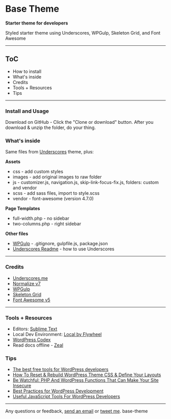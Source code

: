 # Base Theme

**Starter theme for developers**

Styled starter theme using Underscores, WPGulp, Skeleton Grid, and Font Awesome

* * *

## ToC

*   How to install 
* 	What's inside
*   Credits
*   Tools + Resources
* 	Tips

* * *

### Install and Usage

Download on GitHub - Click the "Clone or download" button. 
After you download & unzip the folder, do your thing.


### What's inside

Same files from [Underscores](http://underscores.me) theme, plus:

**Assets**

- css - add custom styles
- images - add original images to raw folder
- js - customizer.js, navigation.js, skip-link-focus-fix.js, folders: custom and vendor
- scss - add sass files, import to style.scss
- vendor - font-awesome (version 4.7.0)

**Page Templates**

- full-width.php - no sidebar
- two-columns.php - right sidebar

**Other files**

- [WPGulp](https://github.com/ahmadawais/WPGulp) - .gitignore, gulpfile.js, package.json
- [Underscores Readme](https://github.com/Automattic/_s/blob/master/README.md) - how to use Underscores

* * *

### Credits

- [Underscores.me](http://underscores.me)
- [Normalize v7](https://github.com/necolas/normalize.css)
- [WPGulp](https://github.com/ahmadawais/WPGulp)
- [Skeleton Grid](http://getskeleton.com)
- [Font Awesome v5](https://github.com/FortAwesome/Font-Awesome)

* * *

### Tools + Resources

- Editors: [Sublime Text](https://www.sublimetext.com/)
- Local Dev Environment: [Local by Flywheel](http://local.getflywheel.com)  
- [WordPress Codex](https://codex.wordpress.org/)
- Read docs offline - [Zeal](https://zealdocs.org)

### Tips

- [The best free tools for WordPress developers](https://getflywheel.com/layout/the-best-free-tools-for-wordpress-developers/)
- [How To Reset & Rebuild WordPress Theme CSS & Define Your Layouts](https://themeshaper.com/2012/11/12/how-to-reset-rebuild-wordpress-theme-css-define-your-layouts/)
- [Be Watchful: PHP And WordPress Functions That Can Make Your Site Insecure](https://www.smashingmagazine.com/2018/01/php-wordpress-functions-site-insecure/)
- [Best Practices for WordPress Development](https://torquemag.io/2014/08/best-practices-wordpress-theme-development/)
- [Useful JavaScript Tools For WordPress Developers](https://neliosoftware.com/blog/useful-javascript-tools-for-wordpress-developers)

* * *

Any questions or feedback, [send an email](mailto:marjory@msguery.com) or [tweet me](http://twitter.com/msguery).
base-theme
